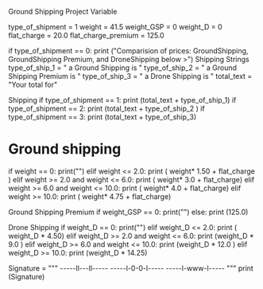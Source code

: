 Ground Shipping Project
Variable

type_of_shipment = 1
weight = 41.5
weight_GSP = 0
weight_D = 0
flat_charge = 20.0
flat_charge_premium = 125.0

if type_of_shipment == 0:
  print ("Comparision of prices: GroundShipping, GroundShipping Premium, and DroneShipping below >")
 Shipping Strings
type_of_ship_1 = " a Ground Shipping is "
type_of_ship_2 = " a Ground Shipping Premium is "
type_of_ship_3 = " a Drone Shipping is "
total_text = "Your total for"

 Shipping
if type_of_shipment == 1:
  print (total_text + type_of_ship_1) 
if type_of_shipment == 2:
  print (total_text + type_of_ship_2 )
if type_of_shipment == 3:
  print (total_text + type_of_ship_3)

# Ground shipping
if weight == 0:
  print("")
elif weight <= 2.0:
  print ( weight* 1.50 + flat_charge )
elif weight >= 2.0 and weight <= 6.0:
  print ( weight* 3.0 + flat_charge)
elif weight >= 6.0 and weight <= 10.0:
  print ( weight* 4.0 + flat_charge)
elif weight >= 10.0:
  print ( weight* 4.75 + flat_charge)

 Ground Shipping Premium
if weight_GSP == 0:
  print("")
else:
  print (125.0)

 Drone Shipping 
if weight_D == 0:
  print("")
elif weight_D <= 2.0:
  print ( weight_D * 4.50)
elif weight_D >= 2.0 and weight <= 6.0:
  print (weight_D * 9.0 )
elif weight_D >= 6.0 and weight <= 10.0:
  print (weight_D * 12.0 )
elif weight_D >= 10.0:
  print (weight_D * 14.25)

Signature = """
-----ll---ll-----
-----l-0-0-l-----
-----l-www-l-----
"""
print (Signature)

